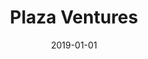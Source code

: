 ---
date: 2019-01-01
tags: project
title: Plaza Ventures
client: Studio Function
client_url: https://studiofunction.com/
services: Development
cta: Visit website
project_url: https://plaza.ventures/
background_color: '#FF725C'
description: "Studio Function reached out to us to help them develop a website they designed for their client, Plaza Ventures. We helped them develop and launch a WordPress website that showcases their new brand and portfolio."
---